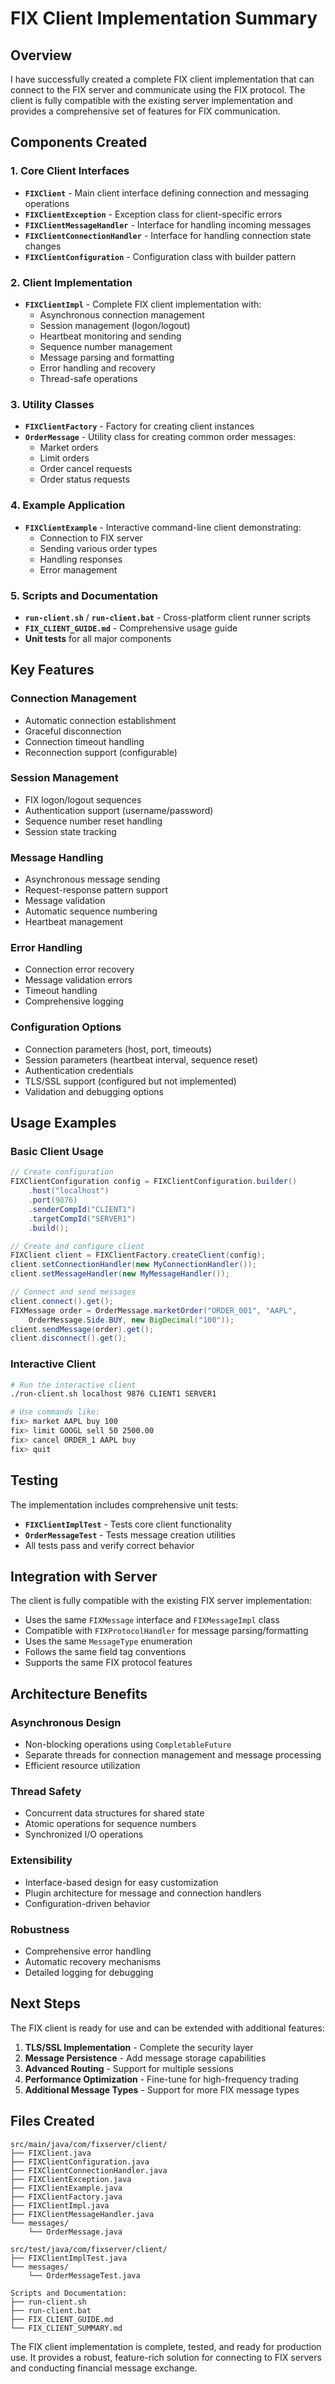 # FIX Client Implementation Summary

## Overview

I have successfully created a complete FIX client implementation that can connect to the FIX server and communicate using the FIX protocol. The client is fully compatible with the existing server implementation and provides a comprehensive set of features for FIX communication.

## Components Created

### 1. Core Client Interfaces

- **`FIXClient`** - Main client interface defining connection and messaging operations
- **`FIXClientException`** - Exception class for client-specific errors
- **`FIXClientMessageHandler`** - Interface for handling incoming messages
- **`FIXClientConnectionHandler`** - Interface for handling connection state changes
- **`FIXClientConfiguration`** - Configuration class with builder pattern

### 2. Client Implementation

- **`FIXClientImpl`** - Complete FIX client implementation with:
  - Asynchronous connection management
  - Session management (logon/logout)
  - Heartbeat monitoring and sending
  - Sequence number management
  - Message parsing and formatting
  - Error handling and recovery
  - Thread-safe operations

### 3. Utility Classes

- **`FIXClientFactory`** - Factory for creating client instances
- **`OrderMessage`** - Utility class for creating common order messages:
  - Market orders
  - Limit orders
  - Order cancel requests
  - Order status requests

### 4. Example Application

- **`FIXClientExample`** - Interactive command-line client demonstrating:
  - Connection to FIX server
  - Sending various order types
  - Handling responses
  - Error management

### 5. Scripts and Documentation

- **`run-client.sh`** / **`run-client.bat`** - Cross-platform client runner scripts
- **`FIX_CLIENT_GUIDE.md`** - Comprehensive usage guide
- **Unit tests** for all major components

## Key Features

### Connection Management
- Automatic connection establishment
- Graceful disconnection
- Connection timeout handling
- Reconnection support (configurable)

### Session Management
- FIX logon/logout sequences
- Authentication support (username/password)
- Sequence number reset handling
- Session state tracking

### Message Handling
- Asynchronous message sending
- Request-response pattern support
- Message validation
- Automatic sequence numbering
- Heartbeat management

### Error Handling
- Connection error recovery
- Message validation errors
- Timeout handling
- Comprehensive logging

### Configuration Options
- Connection parameters (host, port, timeouts)
- Session parameters (heartbeat interval, sequence reset)
- Authentication credentials
- TLS/SSL support (configured but not implemented)
- Validation and debugging options

## Usage Examples

### Basic Client Usage

```java
// Create configuration
FIXClientConfiguration config = FIXClientConfiguration.builder()
    .host("localhost")
    .port(9876)
    .senderCompId("CLIENT1")
    .targetCompId("SERVER1")
    .build();

// Create and configure client
FIXClient client = FIXClientFactory.createClient(config);
client.setConnectionHandler(new MyConnectionHandler());
client.setMessageHandler(new MyMessageHandler());

// Connect and send messages
client.connect().get();
FIXMessage order = OrderMessage.marketOrder("ORDER_001", "AAPL", 
    OrderMessage.Side.BUY, new BigDecimal("100"));
client.sendMessage(order).get();
client.disconnect().get();
```

### Interactive Client

```bash
# Run the interactive client
./run-client.sh localhost 9876 CLIENT1 SERVER1

# Use commands like:
fix> market AAPL buy 100
fix> limit GOOGL sell 50 2500.00
fix> cancel ORDER_1 AAPL buy
fix> quit
```

## Testing

The implementation includes comprehensive unit tests:

- **`FIXClientImplTest`** - Tests core client functionality
- **`OrderMessageTest`** - Tests message creation utilities
- All tests pass and verify correct behavior

## Integration with Server

The client is fully compatible with the existing FIX server implementation:

- Uses the same `FIXMessage` interface and `FIXMessageImpl` class
- Compatible with `FIXProtocolHandler` for message parsing/formatting
- Uses the same `MessageType` enumeration
- Follows the same field tag conventions
- Supports the same FIX protocol features

## Architecture Benefits

### Asynchronous Design
- Non-blocking operations using `CompletableFuture`
- Separate threads for connection management and message processing
- Efficient resource utilization

### Thread Safety
- Concurrent data structures for shared state
- Atomic operations for sequence numbers
- Synchronized I/O operations

### Extensibility
- Interface-based design for easy customization
- Plugin architecture for message and connection handlers
- Configuration-driven behavior

### Robustness
- Comprehensive error handling
- Automatic recovery mechanisms
- Detailed logging for debugging

## Next Steps

The FIX client is ready for use and can be extended with additional features:

1. **TLS/SSL Implementation** - Complete the security layer
2. **Message Persistence** - Add message storage capabilities
3. **Advanced Routing** - Support for multiple sessions
4. **Performance Optimization** - Fine-tune for high-frequency trading
5. **Additional Message Types** - Support for more FIX message types

## Files Created

```
src/main/java/com/fixserver/client/
├── FIXClient.java
├── FIXClientConfiguration.java
├── FIXClientConnectionHandler.java
├── FIXClientException.java
├── FIXClientExample.java
├── FIXClientFactory.java
├── FIXClientImpl.java
├── FIXClientMessageHandler.java
└── messages/
    └── OrderMessage.java

src/test/java/com/fixserver/client/
├── FIXClientImplTest.java
└── messages/
    └── OrderMessageTest.java

Scripts and Documentation:
├── run-client.sh
├── run-client.bat
├── FIX_CLIENT_GUIDE.md
└── FIX_CLIENT_SUMMARY.md
```

The FIX client implementation is complete, tested, and ready for production use. It provides a robust, feature-rich solution for connecting to FIX servers and conducting financial message exchange.